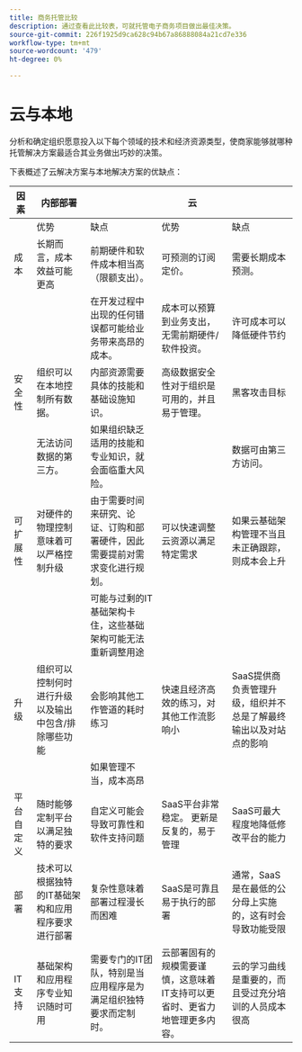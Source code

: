 ```yaml
---
title: 商务托管比较
description: 通过查看此比较表，可就托管电子商务项目做出最佳决策。
source-git-commit: 226f1925d9ca628c94b67a86888084a21cd7e336
workflow-type: tm+mt
source-wordcount: '479'
ht-degree: 0%

---
```



# 云与本地

分析和确定组织愿意投入以下每个领域的技术和经济资源类型，使商家能够就哪种托管解决方案最适合其业务做出巧妙的决策。

下表概述了云解决方案与本地解决方案的优缺点：

<table>
    <thead>
        <tr>
            <th>因素</th>
            <th>内部部署</th>
            <th></th>
            <th>云</th>
            <th></th>
        </tr>
    </thead>
    <tbody>
        <tr>
            <td></td>
            <td>优势</td>
            <td>缺点</td>
            <td>优势</td>
            <td>缺点</td>
        </tr>
        <tr>
            <td>成本</td>
            <td>长期而言，成本效益可能更高</td>
            <td>前期硬件和软件成本相当高（限额支出）。</td>
            <td>可预测的订阅定价。</td>
            <td>需要长期成本预测。</td>
        </tr>
        <tr>
            <td></td>
            <td></td>
            <td>在开发过程中出现的任何错误都可能给业务带来高昂的成本。</td>
            <td>成本可以预算到业务支出，无需前期硬件/软件投资。</td>
            <td>许可成本可以降低硬件节约</td>
        </tr>
        <tr>
            <td>安全性</td>
            <td>组织可以在本地控制所有数据。</td>
            <td>内部资源需要具体的技能和基础设施知识。</td>
            <td>高级数据安全性对于组织是可用的，并且易于管理。</td>
            <td>黑客攻击目标</td>
        </tr>
        <tr>
            <td></td>
            <td>无法访问数据的第三方。</td>
            <td>如果组织缺乏适用的技能和专业知识，就会面临重大风险。</td>
            <td></td>
            <td>数据可由第三方访问。</td>
        </tr>
        <tr>
            <td>可扩展性</td>
            <td>对硬件的物理控制意味着可以严格控制升级</td>
            <td>由于需要时间来研究、论证、订购和部署硬件，因此需要提前对需求变化进行规划。</td>
            <td>可以快速调整云资源以满足特定需求</td>
            <td>如果云基础架构管理不当且未正确跟踪，则成本会上升</td>
        </tr>
        <tr>
            <td></td>
            <td></td>
            <td>可能与过剩的IT基础架构卡住，这些基础架构可能无法重新调整用途</td>
            <td></td>
            <td></td>
        </tr>
        <tr>
            <td>升级</td>
            <td>组织可以控制何时进行升级以及输出中包含/排除哪些功能</td>
            <td>会影响其他工作管道的耗时练习</td>
            <td>快速且经济高效的练习，对其他工作流影响小</td>
            <td>SaaS提供商负责管理升级，组织并不总是了解最终输出以及对站点的影响</td>
        </tr>
        <tr>
            <td></td>
            <td></td>
            <td>如果管理不当，成本高昂</td>
            <td></td>
            <td></td>
        </tr>
        <tr>
            <td>平台自定义</td>
            <td>随时能够定制平台以满足独特的要求</td>
            <td>自定义可能会导致可靠性和软件支持问题</td>
            <td>SaaS平台非常稳定。 更新是反复的，易于管理</td>
            <td>SaaS可最大程度地降低修改平台的能力</td>
        </tr>
        <tr>
            <td>部署</td>
            <td>技术可以根据独特的IT基础架构和应用程序要求进行部署</td>
            <td>复杂性意味着部署过程漫长而困难</td>
            <td>SaaS是可靠且易于执行的部署</td>
            <td>通常，SaaS是在最低的公分母上实施的，这有时会导致功能受限</td>
        </tr>
        <tr>
            <td>IT支持</td>
            <td>基础架构和应用程序专业知识随时可用</td>
            <td>需要专门的IT团队，特别是当应用程序是为满足组织独特要求而定制时。</td>
            <td>云部署固有的规模需要谨慎，这意味着IT支持可以更省时、更省力地管理更多内容。</td>
            <td>云的学习曲线是重要的，而且受过充分培训的人员成本很高</td>
        </tr>
    </tbody>
</table>

